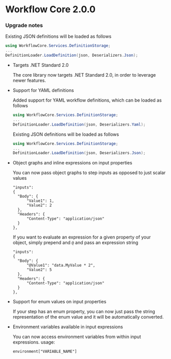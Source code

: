 # Workflow Core 2.0.0

### Upgrade notes
Existing JSON definitions will be loaded as follows
  ```c#
  using WorkflowCore.Services.DefinitionStorage;
  ...
  DefinitionLoader.LoadDefinition(json, Deserializers.Json);
  ```


* Targets .NET Standard 2.0

  The core library now targets .NET Standard 2.0, in order to leverage newer features.

* Support for YAML definitions

  Added support for YAML workflow definitions, which can be loaded as follows
  ```c#
  using WorkflowCore.Services.DefinitionStorage;
  ...
  DefinitionLoader.LoadDefinition(json, Deserializers.Yaml);
  ```

  Existing JSON definitions will be loaded as follows
  ```c#
  using WorkflowCore.Services.DefinitionStorage;
  ...
  DefinitionLoader.LoadDefinition(json, Deserializers.Json);
  ```
  
* Object graphs and inline expressions on input properties

  You can now pass object graphs to step inputs as opposed to just scalar values
  ```
  "inputs": 
  {    
    "Body": {
        "Value1": 1,
        "Value2": 2
    },
    "Headers": {
        "Content-Type": "application/json"
    }
  },
  ```
  If you want to evaluate an expression for a given property of your object, simply prepend and `@` and pass an expression string
  ```
  "inputs": 
  {    
    "Body": {
        "@Value1": "data.MyValue * 2",
        "Value2": 5
    },
    "Headers": {
        "Content-Type": "application/json"
    }
  },
  ```

* Support for enum values on input properties

  If your step has an enum property, you can now just pass the string representation of the enum value and it will be automatically converted.

* Environment variables available in input expressions

  You can now access environment variables from within input expressions.
  usage:
  ```
  environment["VARIABLE_NAME"]
  ```

